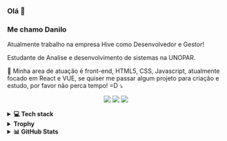 ### Olá 👋

### Me chamo Danilo 

Atualmente trabalho na empresa Hive como Desenvolvedor e Gestor!


<p align="left">
  Estudante de Analise e desenvolvimento de sistemas na UNOPAR. 
  
  💌 Minha area de atuação é front-end, HTML5, CSS, Javascript, atualmente focado em React e VUE, se quiser me passar algum projeto para criação e estudo, por favor não perca tempo! =D  ⤵️
  <p align="center">
  <a href="mailto:dap4perez@gmail.com" alt="Gmail">
  <img src="https://img.shields.io/badge/-Gmail-FF0000?style=flat-square&labelColor=FF0000&logo=gmail&logoColor=white&link=dap4perez@gmail.com" /></a>

  <a href="https://www.linkedin.com/in/danilo-alves-perez/" alt="Linkedin">
  <img src="https://img.shields.io/badge/-Linkedin-0e76a8?style=flat-square&logo=Linkedin&logoColor=white&link=https://www.linkedin.com/in/danilo-alves-perez/" /></a>

  <a href="http://api.whatsapp.com/send?1=pt_BR&phone=5545988419993" alt="WhatsApp">
  <img src="https://img.shields.io/badge/-WhatsApp-25d366?style=flat-square&labelColor=25d366&logo=whatsapp&logoColor=white&link=http://api.whatsapp.com/send?1=pt_BR&phone=5545988419993"/></a>
</p>
</p>

<details>
  <summary><b>💻 Tech stack</b></summary>
  
  ## 🤿 Tecnologias:
  - HTML5
  - CSS3
  - JavaScript
  - Sass

  ## 🤓 Estudando:
  - ReactJS
  - TailwindCSS
  - MySQL
  - Node.js (de vez em nunca)
  - PHP

  ## 🔬 Ferramentas:
  - Git
  - Figma ![Figma](https://img.shields.io/badge/-Figma-333333?style=flat&logo=figma&logoColor=007ACC)
  - Photoshop  ![Adobe XD](https://img.shields.io/badge/-Adobe%20XD-333333?style=flat&logo=adobe-xd&logoColor=007ACC)
  - Trello ![Trello](https://img.shields.io/badge/-Trello-333333?style=flat&logo=trello&logoColor=007ACC)
  - Visual Studio Code ![Visual Studio Code](https://img.shields.io/badge/-Visual%20Studio%20Code-333333?style=flat&logo=visual-studio-code&logoColor=007ACC)
  
</details>

  
<details>
  <summary><b>Trophy</b></summary>
  <p align="center">
    <a href="https://github.com/dap4ever">
      <img
        align="center"
        src="https://github-profile-trophy.vercel.app/?username=dap4ever&theme=onedark&no-frame=true&row=1&&margin-w=20&no-bg=true"
      />
    </a>
  </p>
</details>
  
  
<details>
  <summary><b>📊 GitHub Stats</b></summary>
  <br/>
  <a href="https://github.com/dap4ever">
    <img height="180em" src="https://github-readme-streak-stats.herokuapp.com/?user=dap4ever&theme=nord&hide_border=true"/>
    <img height="180em" src="https://github-readme-stats-eight-theta.vercel.app/api/top-langs/?username=dap4ever&layout=compact&langs_count=8&theme=nord&hide_border=true"/>
    <img height="180em" src="https://github-readme-stats-eight-theta.vercel.app/api?username=dap4ever&show_icons=true&theme=nord&include_all_commits=true&count_private=true&hide_border=true"/>
  </a>
</details>









